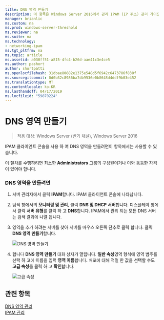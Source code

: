 ```yaml
---
title: DNS 영역 만들기
description: 이 항목은 Windows Server 2016에서 관리 IPAM (IP 주소) 관리 가이드의 일부입니다.
manager: brianlic
ms.custom: na
ms.prod: windows-server-threshold
ms.reviewer: na
ms.suite: na
ms.technology:
- networking-ipam
ms.tgt_pltfrm: na
ms.topic: article
ms.assetid: a030ff51-a815-4fc4-b26d-aae41c3e4ce5
ms.author: pashort
author: shortpatti
ms.openlocfilehash: 31dbae80882e1375e548d5f6942c6473786f838f
ms.sourcegitcommit: 0d0b32c8986ba7db9536e0b8648d4ddf9b03e452
ms.translationtype: MT
ms.contentlocale: ko-KR
ms.lasthandoff: 04/17/2019
ms.locfileid: "59870224"
---
```

# <a name="create-a-dns-zone"></a>DNS 영역 만들기

>적용 대상: Windows Server (반기 채널), Windows Server 2016

IPAM 클라이언트 콘솔을 사용 하 여 DNS 영역을 만들려면이 항목에서는 사용할 수 있습니다.  
  
이 절차를 수행하려면 최소한 **Administrators** 그룹의 구성원이거나 이와 동등한 자격이 있어야 합니다.  
  
### <a name="to-create-a-dns-zone"></a>DNS 영역을 만들려면  
  
1.  서버 관리자에서 클릭  **IPAM**합니다. IPAM 클라이언트 콘솔에 나타납니다.  
  
2.  탐색 창에서의 **모니터링 및 관리**, 클릭 **DNS 및 DHCP 서버**합니다. 디스플레이 창에서 클릭 **서버 유형**를 클릭 하 고 **DNS**합니다. IPAM에서 관리 되는 모든 DNS 서버는 검색 결과에 나열 됩니다.  
  
3.  영역을 추가 하려는 서버를 찾아 서버를 마우스 오른쪽 단추로 클릭 합니다.  클릭 **DNS 영역 만들기**합니다.  
  
    ![DNS 영역 만들기](../../media/Create-a-DNS-Zone/ipam_CreateDNSZone_01a.jpg)  
  
4.  합니다 **DNS 영역 만들기** 대화 상자가 열립니다. **일반 속성**영역 형식에 영역 범주를 선택 하 고에 이름을 입력 **영역 이름**합니다. 배포에 대해 적절 한 값을 선택할 수도 **고급 속성**를 클릭 하 고 **확인**합니다.  
  
    ![고급 속성](../../media/Create-a-DNS-Zone/ipam_CreateDNSZone_02a.jpg)  
  
## <a name="see-also"></a>관련 항목  
[DNS 영역 관리](DNS-Zone-Management.md)  
[IPAM 관리](Manage-IPAM.md)  
  


